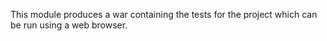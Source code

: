 This module produces a war containing the tests for the project which can be run using a web browser.